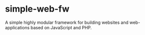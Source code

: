 # simple-web-fw
A simple highly modular framework for building websites and web-applications based on JavaScript and PHP.
